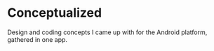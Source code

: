 # Conceptualized
Design and coding concepts I came up with for the Android platform, gathered in one app.

